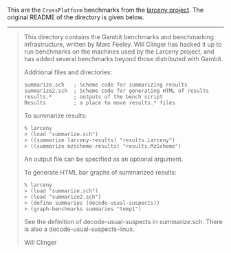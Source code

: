 This are the `CrossPlatform` benchmarks from the [larceny project](https://github.com/larcenists/larceny/tree/master/test/Benchmarking/CrossPlatform). The original README of the directory is given below.

----

> This directory contains the Gambit benchmarks and benchmarking
> infrastructure, written by Marc Feeley.  Will Clinger has
> hacked it up to run benchmarks on the machines used by the
> Larceny project, and has added several benchmarks beyond
> those distributed with Gambit.
> 
> Additional files and directories:
>
>     summarize.sch   ; Scheme code for summarizing results
>     summarize2.sch  ; Scheme code for generating HTML of results
>     results.*       ; outputs of the bench script
>     Results         ; a place to move results.* files
> 
> To summarize results:
> 
>     % larceny
>     > (load "summarize.sch")
>     > ((summarize larceny-results) "results.Larceny")
>     > ((summarize mzscheme-results) "results.MzScheme")
> 
> An output file can be specified as an optional argument.
> 
> To generate HTML bar graphs of summarized results:
> 
>     % larceny
>     > (load "summarize.sch")
>     > (load "summarize2.sch")
>     > (define summaries (decode-usual-suspects))
>     > (graph-benchmarks summaries "temp1")
> 
> See the definition of decode-usual-suspects in summarize.sch.
> There is also a decode-usual-suspects-linux.
> 
> Will Clinger
